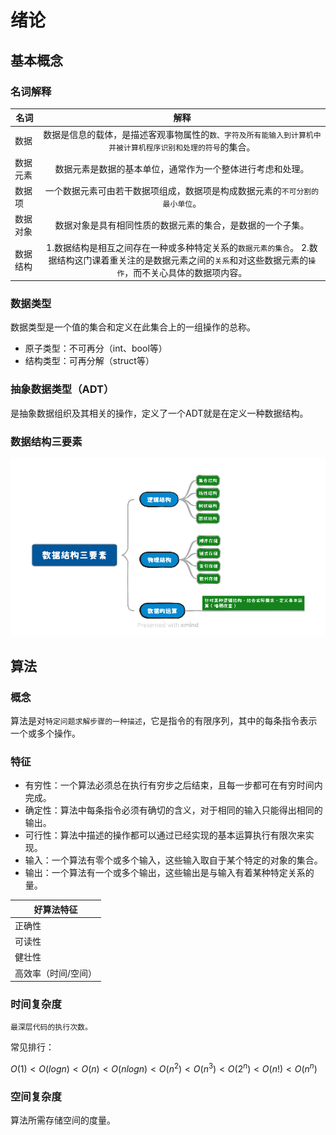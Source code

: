 # 绪论

## 基本概念

### 名词解释

| 名词 | 解释 |
| ------------- | :-----------: |
| 数据   | 数据是信息的载体，是描述客观事物属性的`数、字符及所有能输入到计算机中并被计算机程序识别和处理的符号`的集合。 |
| 数据元素 |数据元素是数据的基本单位，通常作为一个整体进行考虑和处理。|
| 数据项   | 一个数据元素可由若干数据项组成，数据项是构成数据元素的`不可分割的最小单位`。 |
| 数据对象   | 数据对象是具有相同性质的数据元素的集合，是数据的一个子集。 |
| 数据结构   | 1.数据结构是相互之间存在一种或多种特定关系的`数据元素的集合`。 2.数据结构这门课着重关注的是数据元素之间的`关系`和对这些数据元素的`操作`，而不关心具体的数据项内容。|

### 数据类型

数据类型是一个值的集合和定义在此集合上的一组操作的总称。
* 原子类型：不可再分（int、bool等）
* 结构类型：可再分解（struct等）

### 抽象数据类型（ADT）

是抽象数据组织及其相关的操作，定义了一个ADT就是在定义一种数据结构。

### 数据结构三要素
![An image](./images/%E6%95%B0%E6%8D%AE%E7%BB%93%E6%9E%84%E4%B8%89%E8%A6%81%E7%B4%A0.png)

## 算法

### 概念

算法是对`特定问题求解步骤的一种描述`，它是指令的有限序列，其中的每条指令表示一个或多个操作。

### 特征
* 有穷性：一个算法必须总在执行有穷步之后结束，且每一步都可在有穷时间内完成。
* 确定性：算法中每条指令必须有确切的含义，对于相同的输入只能得出相同的输出。
* 可行性：算法中描述的操作都可以通过已经实现的基本运算执行有限次来实现。
* 输入：一个算法有零个或多个输入，这些输入取自于某个特定的对象的集合。
* 输出：一个算法有一个或多个输出，这些输出是与输入有着某种特定关系的量。

|好算法特征|
| ------- |
| 正确性 |
| 可读性 |
| 健壮性 |
| 高效率（时间/空间） |

### 时间复杂度

`最深层代码的执行次数。`

常见排行：

$O(1) < O(logn) < O(n) < O(nlogn) < O(n^2) < O(n^3) < O(2^n) < O(n!) < O(n^n)$

### 空间复杂度

算法所需存储空间的度量。
